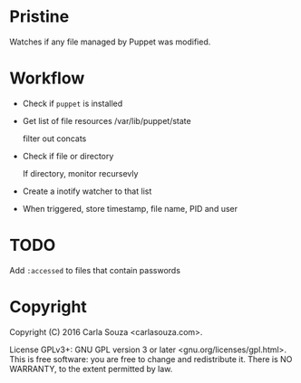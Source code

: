 # Pristine

Watches if any file managed by Puppet was modified.

# Workflow

  * Check if `puppet` is installed
  * Get list of file resources /var/lib/puppet/state

      filter out concats

  * Check if file or directory

      If directory, monitor recursevly

  * Create a inotify watcher to that list
  * When triggered, store timestamp, file name, PID and user

# TODO

Add `:accessed` to files that contain passwords

# Copyright

Copyright (C) 2016 Carla Souza <carlasouza.com>.

License GPLv3+: GNU GPL version 3 or later <gnu.org/licenses/gpl.html>. This is free software: you are free to change and redistribute it. There is NO WARRANTY, to the extent permitted by law.
